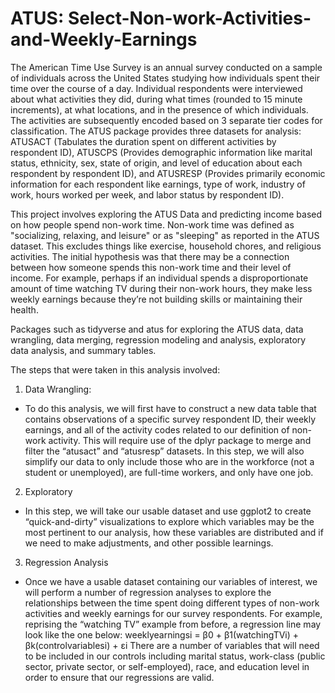 # ATUS: Select-Non-work-Activities-and-Weekly-Earnings
 
The American Time Use Survey is an annual survey conducted on a sample of individuals across the United States studying how individuals spent their time over the course of a day. Individual respondents were interviewed about what activities they did, during what times (rounded to 15 minute increments), at what locations, and in the presence of which individuals. The activities are subsequently encoded based on 3 separate tier codes for classification. The ATUS package provides three datasets for analysis: ATUSACT (Tabulates the duration spent on different activities by respondent ID), ATUSCPS (Provides demographic information like marital status, ethnicity, sex, state of origin, and level of education about each respondent by respondent ID), and ATUSRESP (Provides primarily economic information for each respondent like earnings, type of work, industry of work, hours worked per week, and labor status by respondent ID). 

This project involves exploring the ATUS Data and predicting income based on how people spend non-work time. Non-work time was defined as "socializing, relaxing, and leisure" or as "sleeping" as reported in the ATUS dataset. This excludes things like exercise, household chores, and religious activities. The initial hypothesis was that there may be a connection between how someone spends this non-work time and their level of income. For example, perhaps if an individual spends a disproportionate amount of time watching TV during their non-work hours, they make less weekly earnings because they’re not building skills or maintaining their health.

Packages such as tidyverse and atus for exploring the ATUS data, data wrangling, data merging, regression modeling and analysis, exploratory data analysis, and summary tables. 

The steps that were taken in this analysis involved:

1. Data Wrangling:
- To do this analysis, we will first have to construct a new data table that contains observations of a specific survey respondent ID, their weekly earnings, and all of the activity codes related to our definition of non-work activity. This will require use of the dplyr package to merge and filter the “atusact” and “atusresp” datasets. In this step, we will also simplify our data to only include those who are in the workforce (not a student or unemployed), are full-time workers, and only have one job.

2. Exploratory
- In this step, we will take our usable dataset and use ggplot2 to create “quick-and-dirty” visualizations to explore which variables may be the most pertinent to our analysis, how these variables are distributed and if we need to make adjustments, and other possible learnings.

3. Regression Analysis
- Once we have a usable dataset containing our variables of interest, we will perform a number of regression analyses to explore the relationships between the time spent doing different types of non-work activities and weekly earnings for our survey respondents. For example, reprising the “watching TV” example from before, a regression line may look like the one below:
weeklyearningsi = β0 + β1(watchingTVi) + βk(controlvariablesi) + εi
There are a number of variables that will need to be included in our controls including marital status, work-class (public sector, private sector, or self-employed), race, and education level in order to ensure that our regressions are valid.



